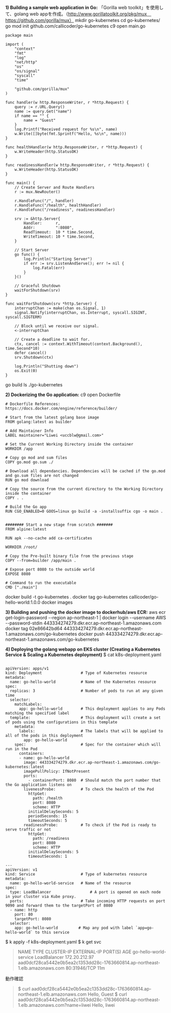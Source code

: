 **1) Building a sample web application in Go:** 
  「Gorilla web toolkit」を使用して、golang web appを作成。（http://www.gorillatoolkit.org/pkg/mux　https://github.com/gorilla/mux）
  mkdir go-kubernetes
  cd go-kubernetes/
  go mod init github.com/callicoder/go-kubernetes
  c9 open main.go

```
package main

import (
	"context"
	"fmt"
	"log"
	"net/http"
	"os"
	"os/signal"
	"syscall"
	"time"

	"github.com/gorilla/mux"
)

func handler(w http.ResponseWriter, r *http.Request) {
	query := r.URL.Query()
	name := query.Get("name")
	if name == "" {
		name = "Guest"
	}
	log.Printf("Received request for %s\n", name)
	w.Write([]byte(fmt.Sprintf("Hello, %s\n", name)))
}

func healthHandler(w http.ResponseWriter, r *http.Request) {
	w.WriteHeader(http.StatusOK)
}

func readinessHandler(w http.ResponseWriter, r *http.Request) {
	w.WriteHeader(http.StatusOK)
}

func main() {
	// Create Server and Route Handlers
	r := mux.NewRouter()

	r.HandleFunc("/", handler)
	r.HandleFunc("/health", healthHandler)
	r.HandleFunc("/readiness", readinessHandler)

	srv := &http.Server{
		Handler:      r,
		Addr:         ":8080",
		ReadTimeout:  10 * time.Second,
		WriteTimeout: 10 * time.Second,
	}

	// Start Server
	go func() {
		log.Println("Starting Server")
		if err := srv.ListenAndServe(); err != nil {
			log.Fatal(err)
		}
	}()

	// Graceful Shutdown
	waitForShutdown(srv)
}

func waitForShutdown(srv *http.Server) {
	interruptChan := make(chan os.Signal, 1)
	signal.Notify(interruptChan, os.Interrupt, syscall.SIGINT, syscall.SIGTERM)

	// Block until we receive our signal.
	<-interruptChan

	// Create a deadline to wait for.
	ctx, cancel := context.WithTimeout(context.Background(), time.Second*10)
	defer cancel()
	srv.Shutdown(ctx)

	log.Println("Shutting down")
	os.Exit(0)
}
```

  go build
  ls
  ./go-kubernetes 

 **2) Dockerizing the Go application:** 
  c9 open Dockerfile

```
# Dockerfile References: https://docs.docker.com/engine/reference/builder/

# Start from the latest golang base image
FROM golang:latest as builder

# Add Maintainer Info
LABEL maintainer="Liwei <uccblw@gmail.com>"

# Set the Current Working Directory inside the container
WORKDIR /app

# Copy go mod and sum files
COPY go.mod go.sum ./

# Download all dependancies. Dependencies will be cached if the go.mod and go.sum files are not changed
RUN go mod download

# Copy the source from the current directory to the Working Directory inside the container
COPY . .

# Build the Go app
RUN CGO_ENABLED=0 GOOS=linux go build -a -installsuffix cgo -o main .


######## Start a new stage from scratch #######
FROM alpine:latest  

RUN apk --no-cache add ca-certificates

WORKDIR /root/

# Copy the Pre-built binary file from the previous stage
COPY --from=builder /app/main .

# Expose port 8080 to the outside world
EXPOSE 8080

# Command to run the executable
CMD ["./main"] 
```

  docker build -t go-kubernetes .
  docker tag go-kubernetes callicoder/go-hello-world:1.0.0
  docker images

 **3) Building and pushing the docker image to dockerhub/aws ECR:** 
  aws ecr get-login-password --region ap-northeast-1 | docker login --username AWS --password-stdin 443334274279.dkr.ecr.ap-northeast-1.amazonaws.com
  docker tag 02e86642bd64  443334274279.dkr.ecr.ap-northeast-1.amazonaws.com/go-kubernetes
  docker push 443334274279.dkr.ecr.ap-northeast-1.amazonaws.com/go-kubernetes
  

 **4) Deploying the golang webapp on EKS cluster (Creating a Kubernetes Service & Scaling a Kubernetes deployment)** 
$ cat k8s-deployment.yaml

```

apiVersion: apps/v1
kind: Deployment                 # Type of Kubernetes resource
metadata:
  name: go-hello-world           # Name of the Kubernetes resource
spec:
  replicas: 3                    # Number of pods to run at any given time
  selector:
    matchLabels:
      app: go-hello-world        # This deployment applies to any Pods matching the specified label
  template:                      # This deployment will create a set of pods using the configurations in this template
    metadata:
      labels:                    # The labels that will be applied to all of the pods in this deployment
        app: go-hello-world 
    spec:                        # Spec for the container which will run in the Pod
      containers:
      - name: go-hello-world
        image: 443334274279.dkr.ecr.ap-northeast-1.amazonaws.com/go-kubernetes:latest
        imagePullPolicy: IfNotPresent
        ports:
          - containerPort: 8080  # Should match the port number that the Go application listens on
        livenessProbe:           # To check the health of the Pod
          httpGet:
            path: /health
            port: 8080
            scheme: HTTP
          initialDelaySeconds: 5
          periodSeconds: 15
          timeoutSeconds: 5
        readinessProbe:          # To check if the Pod is ready to serve traffic or not
          httpGet:
            path: /readiness
            port: 8080
            scheme: HTTP
          initialDelaySeconds: 5
          timeoutSeconds: 1    
          
---
apiVersion: v1
kind: Service                    # Type of kubernetes resource
metadata:
  name: go-hello-world-service   # Name of the resource
spec:
  type: LoadBalancer                 # A port is opened on each node in your cluster via Kube proxy.
  ports:                         # Take incoming HTTP requests on port 9090 and forward them to the targetPort of 8080
  - name: http
    port: 80
    targetPort: 8080
  selector:
    app: go-hello-world         # Map any pod with label `app=go-hello-world` to this service
```


$ k apply -f k8s-deployment.yaml
$ k get svc
> NAME                     TYPE           CLUSTER-IP      EXTERNAL-IP                                                                    PORT(S)        AGE
> go-hello-world-service   LoadBalancer   172.20.212.97   aad0dcf28ca5442e0b5ea2c1353dd28c-1763660814.ap-northeast-1.elb.amazonaws.com   80:31946/TCP   11m

動作確認
>  $ curl aad0dcf28ca5442e0b5ea2c1353dd28c-1763660814.ap-northeast-1.elb.amazonaws.com
> Hello, Guest
>  $ curl aad0dcf28ca5442e0b5ea2c1353dd28c-1763660814.ap-northeast-1.elb.amazonaws.com?name=liwei
> Hello, liwei


